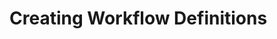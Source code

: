 # Creating Workflow Definitions

<!-- <div class="ahead">
<h4>Exercise Goals</h4>
<ul>
    <li>Create a Workflow definition</li>
    <li>Walk-through a Workflow process with Assets</li>
</ul>
</div>

## Create a New Parallel Workflow with Kaleo Designer

1. **Go to** _`Control Panel → Workflow → Process Builder`_ in the _Menu_. 
* **Click** the _Add_ button to add a new Workflow.  
* **Type** `Parallel Review` for the _Title_.  
* **Click** on the _Connector_ to highlight it.
  * The transition connector is the line between the StartNode and EndNode.
* **Delete** the _Connector_.
  * This can be done by pressing the _Delete_ key on your keyboard.
* **Click** _Ok_ on the pop-up.
* **Drag** the _StartNode_ to the left-middle of the editor.
* **Drag** the _EndNode_ to the right-middle of the editor.

<img src="../images/kaleo-workflow-start.png" style="max-height:30%;" />

## Add the Parallel Review Tasks

1. **Drag** a _Task_ node to the top-middle of the editor, between the _StartNode_ and _EndNode_.  
* **Click** the new node. 
* **Double-click** the _Name_ value to edit it.
* **Type** `Administrator Review` for the _Name_.   
* **Click** the _Save_ button. 
* **Click** the _Nodes_ tab.   
* **Drag** a _Task_ node to the bottom-middle of the editor, between the _StartNode_ and _EndNode_.  
* **Click** the new node. 
* **Double-click** the _Name_ value to edit it.
* **Type** `Copyediting Review` for _Name_.   
* **Click** the _Save_ button. 

<img src="../images/kaleo-workflow-added-tasks.png" style="max-height:30%;" />

## Add the Fork and Join to Connect the Parallel Tasks

1. **Click** the _Nodes_ tab.   
* **Drag** a _Fork_ node to the right of the _StartNode_.  
* **Click** the _Fork_ node.
* **Double-click** the _Name_ value to edit it.
* **Type** `Stakeholder Review` for the _Name_.  
* **Click** the _Save_ button.  
* **Click** the _Nodes_ tab.  
* **Drag** a _Join_ node to the left of the _EndNode_.  
* **Click** the _Join_ node.
* **Double-click** the _Name_ value to edit it.
* **Type** `Review Complete` for the _Name_.  
* **Click** the _Save_ button.  

<img src="../images/kaleo-workflow-added-fork.png" style="max-height:32%;" />

## Connect All of the Nodes with Transitions

1. **Drag** a _Transition_ arrow from the _StartNode_ to the _Stakeholder Review_ fork.
  * To drag a transition, you need to place your cursor on the edge of the node so that you see a thin plus sign. When you see that, you can click and drag the arrow to the next node, connecting it by positioning it to see the orange circle.
* **Drag** a _Transition_ arrow from the _Stakeholder Review_ fork to the _Administrator Review_ Task.
* **Drag** a _Transition_ arrow from the _Stakeholder Review_ fork to the _Copyediting Review_ Task.
* **Drag** a _Transition_ arrow from the _Administrator Review_ task to the _Review Complete_ Join.
* **Drag** a _Transition_ arrow from the _Copyediting Review_ task to the _Review Complete_ Join.
* **Drag** a _Transition_ arrow from the _Review Complete_ Join to the _EndNode_.

<img src="../images/kaleo-workflow-all-connected.png" style="max-height:35%;" />

## Name the New Transitions

1. **Click** the first Transition to the left.
* **Double-click** the _Name_ value to edit it.
* **Type** `Submit for Review` for the _Name_.  
* **Click** the _Save_ button. 
* **Click** the top Fork Transition.
* **Double-click** the _Name_ value to edit it.
* **Type** `Admin Review` for the _Name_.  
* **Click** the _Save_ button. 
* **Click** the bottom Fork Transition.
* **Double-click** the _Name_ value to edit it.
* **Type** `Copyediting` for the _Name_.  
* **Click** the _Save_ button. 
* **Click** the top Join Transition.
* **Double-click** the _Name_ value to edit it.
* **Type** `Review Complete` for the _Name_.  
* **Click** the _Save_ button. 
* **Click** the bottom Join Transition.
* **Double-click** the _Name_ value to edit it.
* **Type** `Copyediting Complete` for the _Name_.  
* **Click** the _Save_ button. 
* **Click** the last Transition to the right.
* **Double-click** the _Name_ value to edit it.
* **Type** `Ready to Publish` for the _Name_.  
* **Click** the _Save_ button. 

<img src="../images/kaleo-workflow-naming-complete.png" style="max-height:35%;" />

## Set the Assignments for the Review Tasks

1. **Click** the _Administrator Review_ task.
* **Double-click** the _Assignments_ value to edit it.
* **Click** the drop-down.  
* **Choose** _Role Type_. 
* **Choose** _Regular_ from the _Role Type_ drop-down options. 
* **Click** the _Role Name_ box. 
* **Choose** _Administrator_ from the options. 
* **Click** the _Save_ button. 
* **Click** the _Copyediting Review_ task.
* **Double-click** the _Assignments_ value to edit it.
* **Click** the drop-down.  
* **Choose** _Role Type_. 
* **Choose** _Site_ from the _Role Type_ drop-down options. 
* **Click** the _Role Name_ box. 
* **Choose** _Site Content Reviewer_ from the options. 
* **Click** the _Save_ button.

<img src="../images/kaleo-workflow-roles.png" style="max-height:50%;" />

## Set the Notification for the Administrator Review Task

1. **Click** the _Administrator Review_ task.
* **Double-click** the _Notifications_ value to edit it.
* **Type** _`Administrator Review Notification`_ for the _Name_.  
* **Choose** _Text_ for the _Template Language_ drop-down.  
* **Type** _`There is an item ready for Administrative Review`_ for the _Template_.
* **Choose** _User Notification_ for the _Notification Type_.  
* **Click** to open the _Recipient Type_ drop-down. 
* **Choose** _Task Assignees_. 
* **Click** the _Save_ button.

<img src="../images/kaleo-workflow-notification.png" style="max-height:35%;" />

## Set the Notification for the Copyediting Review Task

1. **Click** the _Copyediting Review_ task.
* **Double-click** the _Notifications_ value to edit it.
* **Type** _`Copyediting Review Notification`_ for the _Name_.  
* **Choose** _Text_ for the _Template Language_ drop-down.
* **Type** _`There is an item ready for copyediting`_ for the _Template_.
* **Choose** _User Notification_ for the _Notification Type_.  
* **Click** to open the _Recipient Type_ drop-down. 
* **Choose** _Task Assignees_. 
* **Click** the _Save_ button.

<img src="../images/kaleo-role-and-notification-added.png" style="max-height:40%;" />

## Add a 3 Day Review Timer for the Administrator Review Task

1. **Click** on the _Administrator Review_ task.
* **Double-click** on the _Timers_ value box to edit it.
* **Type** _Review Timer_ for the _Name_.
* **Type** `3` for the duration.
* **Choose** _Day_ from the _Scale_ drop-down menu.
* **Click** the _Blocking_ checkbox. 
* **Choose** _Notification_ for the _Type_ drop-down. 
* **Type** _`IMMEDIATE ACTION REQUIRED`_ for the _Name_.
* **Choose** _Text_ for the _Template Language_ drop-down.
* **Type** _`It has been 3 days since the item was submitted for review. Please review immediately or contact your project manager if there are any blockers.`_ for the _Template_.
* **Choose** _User Notification_ for the _Notification Type_.  
* **Click** to open the _Recipient Type_ drop-down. 
* **Choose** _Role Type_. 
* **Choose** _Regular_ from the _Role Type_ drop-down options. 
* **Click** the _Role Name_ box. 
* **Choose** _Administrator_ from the options. 
* **Click** the _Save_ button. 

<img src="../images/kaleo-workflow-timer.png" style="max-height:40%;" />

## Add a 3 Day Review Timer for the Copyediting Review Task

1. **Click** on the _Copyediting Review_ task.
* **Double-click** on the _Timers_ value box to edit it.
* **Type** _Review Timer_ for the _Name_.
* **Type** `3` for the duration.
* **Choose** _Day_ from the _Scale_ drop-down menu.
* **Click** the _Blocking_ checkbox. 
* **Choose** _Notification_ for the _Type_ drop-down. 
* **Type** _`IMMEDIATE ACTION REQUIRED`_ for the _Name_.
* **Choose** _Text_ for the _Template Language_ drop-down.
* **Type** _`It has been 3 days since the item was submitted for copyediting. Please review immediately or contact your project manager if there are any blockers.`_ for the _Template_.
* **Choose** _User Notification_ for the _Notification Type_.  
* **Click** to open the _Recipient Type_ drop-down. 
* **Choose** _Role Type_. 
* **Choose** _Site_ from the _Role Type_ drop-down options. 
* **Click** the _Role Name_ box. 
* **Choose** _Site Content Reviewer_ from the options.
* **Click** the _Auto Create_ button.
* **Click** the _Save_ button. 
* **Click** _Publish_ at the bottom left.

<img src="../images/kaleo-finished.png" style="max-height:40%;" />

---

## Bonus Exercises

1. Create a new piece of Web Content for the Livingstone Hotels & Resorts site. Assign the Parallel Review workflow definition to the folder.
2. Add a new piece of Web Content article and go through the review workflow. You will need to have a user assigned to the Site Content Reviewer role. -->
